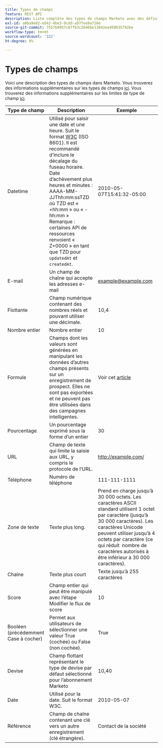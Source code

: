 ```yaml
---
title: Types de champs
feature: REST API
description: Liste complète des types de champs Marketo avec des définitions, des exemples et des formats, y compris la date-heure ISO 8601, les limites de zone de texte, la devise et la valeur booléenne.
exl-id: a0ba9e02-ed42-4be3-9cdd-a97fee9a726e
source-git-commit: 7557b9957c87f63c2646be13842ea450035792be
workflow-type: tm+mt
source-wordcount: '322'
ht-degree: 8%

---
```


# Types de champs

Voici une description des types de champs dans Marketo. Vous trouverez des informations supplémentaires sur les types de champs [ici](https://experienceleague.adobe.com/fr/docs/marketo/using/product-docs/administration/field-management/custom-field-type-glossary). Vous trouverez des informations supplémentaires sur les limites de type de champ [ici](https://nation.marketo.com/t5/knowledgebase/marketo-field-limits-by-field-type/ta-p/251613).

| Type de champ | Description | Exemple |
| --- | --- | --- |
| Datetime | Utilisé pour saisir une date et une heure. Suit le format [W3C](https://www.w3.org/TR/NOTE-datetime) (ISO 8601). Il est recommandé d’inclure le décalage du fuseau horaire. Date d’achèvement plus heures et minutes : AAAA-MM-JJThh:mm:ssTZD où TZD est « +hh:mm » ou « -hh:mm » Remarque : certaines API de ressources renvoient « Z+0000 » en tant que TZD pour `updatedAt` et `createdAt`. | 2010-05-07T15:41:32-05:00 |
| E-mail | Un champ de chaîne qui accepte les adresses e-mail | <example@example.com> |
| Flottante | Champ numérique contenant des nombres réels et pouvant utiliser une décimale. | 10,4 |
| Nombre entier | Nombre entier | 10 |
| Formule | Champs dont les valeurs sont générées en manipulant les données d’autres champs présents sur un enregistrement de prospect. Elles ne sont pas exportées et ne peuvent pas être utilisées dans des campagnes intelligentes. | Voir cet [article](https://experienceleague.adobe.com/fr/docs/marketo/using/product-docs/administration/field-management/create-and-use-a-concatenated-string-formula-field) |
| Pourcentage | Un pourcentage exprimé sous la forme d’un entier | 30 |
| URL | Champ de texte qui limite la saisie aux URL, y compris le protocole de l’URL. | <http://example.com/> |
| Téléphone | Numéro de téléphone | 111-111-1111 |
| Zone de texte | Texte plus long. | Prend en charge jusqu’à 30 000 octets. Les caractères ASCII standard utilisent 1 octet par caractère (jusqu’à 30 000 caractères). Les caractères Unicode peuvent utiliser jusqu’à 4 octets par caractère (ce qui réduit  nombre de caractères autorisés à être inférieur à 30 000 caractères). |
| Chaîne | Texte plus court | Texte jusqu’à 255 caractères |
| Score | Champ entier qui peut être manipulé avec l’étape Modifier le flux de score | 10 |
| Booléen (précédemment Case à cocher) | Permet aux utilisateurs de sélectionner une valeur True (cochée) ou False (non cochée). | True |
| Devise | Champ flottant représentant le type de devise par défaut sélectionné pour l’abonnement Marketo | 10,40 |
| Date | Utilisé pour la date. Suit le format W3C. | 2010-05-07 |
| Référence | Champ de chaîne contenant une clé vers un autre enregistrement (clé étrangère). | Contact de la société |
